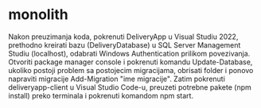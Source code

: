 # monolith
Nakon preuzimanja koda, pokrenuti DeliveryApp u Visual Studiu 2022, prethodno kreirati bazu (DeliveryDatabase) u SQL Server Management Studiu (localhost), odabrati Windows Authentication prilikom povezivanja. 
Otvoriti package manager console i pokrenuti komandu Update-Database, ukoliko postoji problem sa postojecim migracijama, obrisati folder i ponovo napraviti migracije Add-Migration "ime migracije".
Zatim pokrenuti deliveryapp-client u Visual Studio Code-u, preuzeti potrebne pakete (npm install) preko terminala i pokrenuti komandom npm start.
